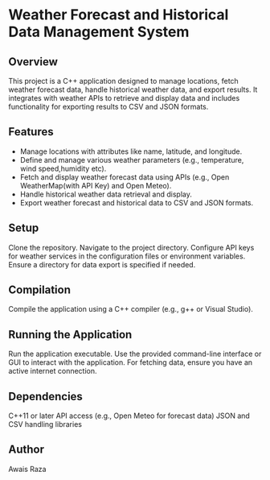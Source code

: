 # Weather Forecast and Historical Data Management System
## Overview
This project is a C++ application designed to manage locations, fetch weather forecast data, handle historical weather data, and export results. It integrates with weather APIs to retrieve and display data and includes functionality for exporting results to CSV and JSON formats.

## Features
- Manage locations with attributes like name, latitude, and longitude.
- Define and manage various weather parameters (e.g., temperature, wind speed,humidity etc).
- Fetch and display weather forecast data using APIs (e.g., Open WeatherMap(with API Key) and Open Meteo).
- Handle historical weather data retrieval and display.
- Export weather forecast and historical data to CSV and JSON formats.
## Setup
Clone the repository.
Navigate to the project directory.
Configure API keys for weather services in the configuration files or environment variables.
Ensure a directory for data export is specified if needed.
## Compilation
Compile the application using a C++ compiler (e.g., g++ or Visual Studio).

## Running the Application
Run the application executable. Use the provided command-line interface or GUI to interact with the application. For fetching data, ensure you have an active internet connection.

## Dependencies
C++11 or later
API access (e.g., Open Meteo for forecast data)
JSON and CSV handling libraries

## Author
Awais Raza

